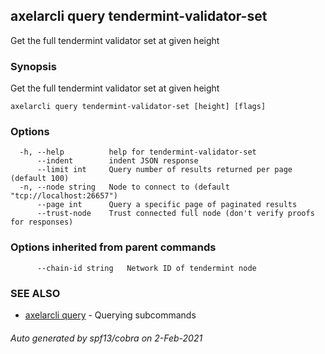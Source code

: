## axelarcli query tendermint-validator-set

Get the full tendermint validator set at given height

### Synopsis

Get the full tendermint validator set at given height

```
axelarcli query tendermint-validator-set [height] [flags]
```

### Options

```
  -h, --help          help for tendermint-validator-set
      --indent        indent JSON response
      --limit int     Query number of results returned per page (default 100)
  -n, --node string   Node to connect to (default "tcp://localhost:26657")
      --page int      Query a specific page of paginated results
      --trust-node    Trust connected full node (don't verify proofs for responses)
```

### Options inherited from parent commands

```
      --chain-id string   Network ID of tendermint node
```

### SEE ALSO

* [axelarcli query](axelarcli_query.md)	 - Querying subcommands

###### Auto generated by spf13/cobra on 2-Feb-2021
